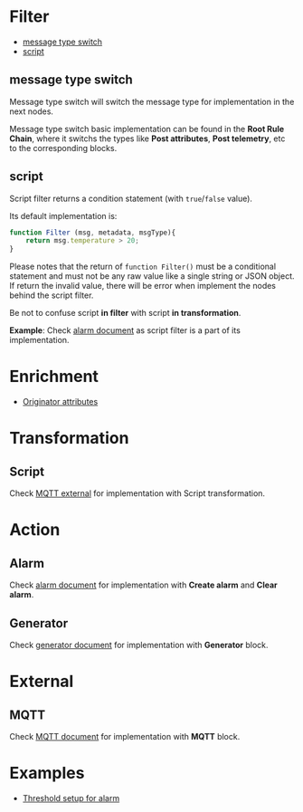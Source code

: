 # Filter

* [message type switch](#message-type-switch)
* [script](#script)

## message type switch

Message type switch will switch the message type for implementation in the next nodes.

Message type switch basic implementation can be found in the **Root Rule Chain**, where it switchs the types like **Post attributes**, **Post telemetry**, etc to the corresponding blocks.

## script

Script filter returns a condition statement (with ``true``/``false`` value).

Its default implementation is:

```js
function Filter (msg, metadata, msgType){
    return msg.temperature > 20;
}
```

Please notes that the return of ``function Filter()`` must be a conditional statement and must not be any raw value like a single string or JSON object. If return the invalid value, there will be error when implement the nodes behind the script filter.

Be not to confuse script **in filter** with script **in transformation**.

**Example**: Check [alarm document](Alarm.md) as script filter is a part of its implementation.

# Enrichment

* [Originator attributes](Originator%20attributes.md)

# Transformation

## Script

Check [MQTT external](MQTT.md) for implementation with Script transformation.

# Action

## Alarm

Check [alarm document](Alarm.md) for implementation with **Create alarm** and **Clear alarm**.

## Generator

Check [generator document](Generator.md) for implementation with **Generator** block.

# External

## MQTT

Check [MQTT document](MQTT.md) for implementation with **MQTT** block.

# Examples

* [Threshold setup for alarm](Alarm%20and%20threshold.md)
